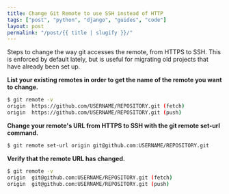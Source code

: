 ```yaml
---
title: Change Git Remote to use SSH instead of HTTP
tags: ["post", "python", "django", "guides", "code"]
layout: post
permalink: "/post/{{ title | slugify }}/"
---
```

Steps to change the way git accesses the remote, from HTTPS to SSH. This
is enforced by default lately, but is useful for migrating old projects
that have already been set up.

**List your existing remotes in order to get the name of the remote you
want to change.**

``` bash
$ git remote -v
origin  https://github.com/USERNAME/REPOSITORY.git (fetch)
origin  https://github.com/USERNAME/REPOSITORY.git (push)
```

**Change your remote's URL from HTTPS to SSH with the git remote set-url
command.**

``` bash
$ git remote set-url origin git@github.com:USERNAME/REPOSITORY.git
```

**Verify that the remote URL has changed.**

``` bash
$ git remote -v
origin  git@github.com:USERNAME/REPOSITORY.git (fetch)
origin  git@github.com:USERNAME/REPOSITORY.git (push)
```
